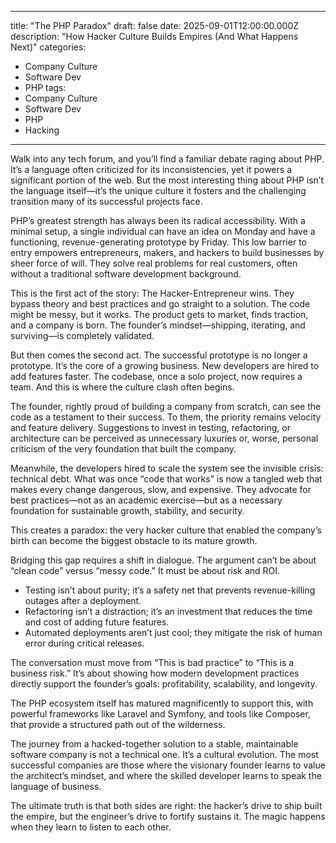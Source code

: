 
---
title: "The PHP Paradox"
draft: false
date: 2025-09-01T12:00:00.000Z
description: "How Hacker Culture Builds Empires (And What Happens Next)"
categories:
  - Company Culture
  - Software Dev
  - PHP
tags:
  - Company Culture
  - Software Dev
  - PHP
  - Hacking
---

Walk into any tech forum, and you’ll find a familiar debate raging about PHP. It’s a language often criticized for its inconsistencies, yet it powers a significant portion of the web. But the most interesting thing about PHP isn’t the language itself—it’s the unique culture it fosters and the challenging transition many of its successful projects face.

PHP’s greatest strength has always been its radical accessibility. With a minimal setup, a single individual can have an idea on Monday and have a functioning, revenue-generating prototype by Friday. This low barrier to entry empowers entrepreneurs, makers, and hackers to build businesses by sheer force of will. They solve real problems for real customers, often without a traditional software development background.

This is the first act of the story: The Hacker-Entrepreneur wins. They bypass theory and best practices and go straight to a solution. The code might be messy, but it works. The product gets to market, finds traction, and a company is born. The founder’s mindset—shipping, iterating, and surviving—is completely validated.

But then comes the second act. The successful prototype is no longer a prototype. It’s the core of a growing business. New developers are hired to add features faster. The codebase, once a solo project, now requires a team. And this is where the culture clash often begins.

The founder, rightly proud of building a company from scratch, can see the code as a testament to their success. To them, the priority remains velocity and feature delivery. Suggestions to invest in testing, refactoring, or architecture can be perceived as unnecessary luxuries or, worse, personal criticism of the very foundation that built the company.

Meanwhile, the developers hired to scale the system see the invisible crisis: technical debt. What was once “code that works” is now a tangled web that makes every change dangerous, slow, and expensive. They advocate for best practices—not as an academic exercise—but as a necessary foundation for sustainable growth, stability, and security.

This creates a paradox: the very hacker culture that enabled the company’s birth can become the biggest obstacle to its mature growth.

Bridging this gap requires a shift in dialogue. The argument can’t be about “clean code” versus “messy code.” It must be about risk and ROI.

- Testing isn’t about purity; it’s a safety net that prevents revenue-killing outages after a deployment.
- Refactoring isn’t a distraction; it’s an investment that reduces the time and cost of adding future features.
- Automated deployments aren’t just cool; they mitigate the risk of human error during critical releases.

The conversation must move from “This is bad practice” to “This is a business risk.” It’s about showing how modern development practices directly support the founder’s goals: profitability, scalability, and longevity.

The PHP ecosystem itself has matured magnificently to support this, with powerful frameworks like Laravel and Symfony, and tools like Composer, that provide a structured path out of the wilderness.

The journey from a hacked-together solution to a stable, maintainable software company is not a technical one. It’s a cultural evolution. The most successful companies are those where the visionary founder learns to value the architect’s mindset, and where the skilled developer learns to speak the language of business.

The ultimate truth is that both sides are right: the hacker’s drive to ship built the empire, but the engineer’s drive to fortify sustains it. The magic happens when they learn to listen to each other.
